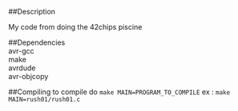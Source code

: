 ##Description

My code from doing the 42chips piscine  

##Dependencies  
avr-gcc  
make  
avrdude  
avr-objcopy  

##Compiling
to compile do `make MAIN=PROGRAM_TO_COMPILE`
ex : `make MAIN=rush01/rush01.c`
